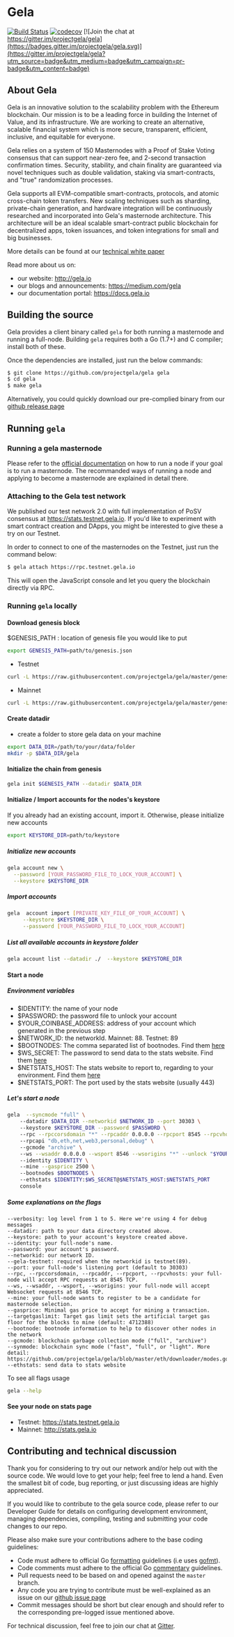 # Gela

[![Build Status](https://travis-ci.org/projectgela/gela.svg?branch=master)](https://travis-ci.org/projectgela/gela)
[![codecov](https://codecov.io/gh/projectgela/gela/branch/master/graph/badge.svg)](https://codecov.io/gh/projectgela/gela)
[![Join the chat at https://gitter.im/projectgela/gela](https://badges.gitter.im/projectgela/gela.svg)](https://gitter.im/projectgela/gela?utm_source=badge&utm_medium=badge&utm_campaign=pr-badge&utm_content=badge)

## About Gela

Gela is an innovative solution to the scalability problem with the Ethereum blockchain.
Our mission is to be a leading force in building the Internet of Value, and its infrastructure.
We are working to create an alternative, scalable financial system which is more secure, transparent, efficient, inclusive, and equitable for everyone.

Gela relies on a system of 150 Masternodes with a Proof of Stake Voting consensus that can support near-zero fee, and 2-second transaction confirmation times.
Security, stability, and chain finality are guaranteed via novel techniques such as double validation, staking via smart-contracts, and "true" randomization processes.

Gela supports all EVM-compatible smart-contracts, protocols, and atomic cross-chain token transfers.
New scaling techniques such as sharding, private-chain generation, and hardware integration will be continuously researched and incorporated into Gela's masternode architecture. This architecture will be an ideal scalable smart-contract public blockchain for decentralized apps, token issuances, and token integrations for small and big businesses.

More details can be found at our [technical white paper](https://gela.io/docs/technical-whitepaper---1.0.pdf)

Read more about us on:

- our website: http://gela.io
- our blogs and announcements: https://medium.com/gela
- our documentation portal: https://docs.gela.io

## Building the source

Gela provides a client binary called `gela` for both running a masternode and running a full-node.
Building `gela` requires both a Go (1.7+) and C compiler; install both of these.

Once the dependencies are installed, just run the below commands:

```bash
$ git clone https://github.com/projectgela/gela gela
$ cd gela
$ make gela
```

Alternatively, you could quickly download our pre-complied binary from our [github release page](https://github.com/projectgela/gela/releases)

## Running `gela`

### Running a gela masternode

Please refer to the [official documentation](https://docs.gela.io/get-started/run-node/) on how to run a node if your goal is to run a masternode.
The recommanded ways of running a node and applying to become a masternode are explained in detail there.

### Attaching to the Gela test network

We published our test network 2.0 with full implementation of PoSV consensus at https://stats.testnet.gela.io.
If you'd like to experiment with smart contract creation and DApps, you might be interested to give these a try on our Testnet.

In order to connect to one of the masternodes on the Testnet, just run the command below:

```bash
$ gela attach https://rpc.testnet.gela.io
```

This will open the JavaScript console and let you query the blockchain directly via RPC.

### Running `gela` locally

#### Download genesis block
$GENESIS_PATH : location of genesis file you would like to put
```bash
export GENESIS_PATH=path/to/genesis.json
```
- Testnet
```bash
curl -L https://raw.githubusercontent.com/projectgela/gela/master/genesis/testnet.json -o $GENESIS_PATH
```

- Mainnet
```bash
curl -L https://raw.githubusercontent.com/projectgela/gela/master/genesis/mainnet.json -o $GENESIS_PATH
```

#### Create datadir
- create a folder to store gela data on your machine

```bash
export DATA_DIR=/path/to/your/data/folder 
mkdir -p $DATA_DIR/gela
```
#### Initialize the chain from genesis

```bash
gela init $GENESIS_PATH --datadir $DATA_DIR
```

#### Initialize / Import accounts for the nodes's keystore
If you already had an existing account, import it. Otherwise, please initialize new accounts 

```bash
export KEYSTORE_DIR=path/to/keystore
```

##### Initialize new accounts
```bash
gela account new \
  --password [YOUR_PASSWORD_FILE_TO_LOCK_YOUR_ACCOUNT] \
  --keystore $KEYSTORE_DIR
```
    
##### Import accounts
```bash
gela  account import [PRIVATE_KEY_FILE_OF_YOUR_ACCOUNT] \
     --keystore $KEYSTORE_DIR \
     --password [YOUR_PASSWORD_FILE_TO_LOCK_YOUR_ACCOUNT]
```

##### List all available accounts in keystore folder

```bash
gela account list --datadir ./  --keystore $KEYSTORE_DIR
```

#### Start a node
##### Environment variables
   - $IDENTITY: the name of your node
   - $PASSWORD: the password file to unlock your account
   - $YOUR_COINBASE_ADDRESS: address of your account which generated in the previous step
   - $NETWORK_ID: the networkId. Mainnet: 88. Testnet: 89
   - $BOOTNODES: The comma separated list of bootnodes. Find them [here](https://docs.gela.io/general/networks/)
   - $WS_SECRET: The password to send data to the stats website. Find them [here](https://docs.gela.io/general/networks/)
   - $NETSTATS_HOST: The stats website to report to, regarding to your environment. Find them [here](https://docs.gela.io/general/networks/)
   - $NETSTATS_PORT: The port used by the stats website (usually 443)
    
##### Let's start a node
```bash
gela  --syncmode "full" \    
    --datadir $DATA_DIR --networkid $NETWORK_ID --port 30303 \   
    --keystore $KEYSTORE_DIR --password $PASSWORD \    
    --rpc --rpccorsdomain "*" --rpcaddr 0.0.0.0 --rpcport 8545 --rpcvhosts "*" \   
    --rpcapi "db,eth,net,web3,personal,debug" \    
    --gcmode "archive" \   
    --ws --wsaddr 0.0.0.0 --wsport 8546 --wsorigins "*" --unlock "$YOUR_COINBASE_ADDRESS" \   
    --identity $IDENTITY \  
    --mine --gasprice 2500 \  
    --bootnodes $BOOTNODES \   
    --ethstats $IDENTITY:$WS_SECRET@$NETSTATS_HOST:$NETSTATS_PORT 
    console
```


##### Some explanations on the flags   
```
--verbosity: log level from 1 to 5. Here we're using 4 for debug messages
--datadir: path to your data directory created above.
--keystore: path to your account's keystore created above.
--identity: your full-node's name.
--password: your account's password.
--networkid: our network ID.
--gela-testnet: required when the networkid is testnet(89).
--port: your full-node's listening port (default to 30303)
--rpc, --rpccorsdomain, --rpcaddr, --rpcport, --rpcvhosts: your full-node will accept RPC requests at 8545 TCP.
--ws, --wsaddr, --wsport, --wsorigins: your full-node will accept Websocket requests at 8546 TCP.
--mine: your full-node wants to register to be a candidate for masternode selection.
--gasprice: Minimal gas price to accept for mining a transaction.
--targetgaslimit: Target gas limit sets the artificial target gas floor for the blocks to mine (default: 4712388)
--bootnode: bootnode information to help to discover other nodes in the network
--gcmode: blockchain garbage collection mode ("full", "archive")
--synmode: blockchain sync mode ("fast", "full", or "light". More detail: https://github.com/projectgela/gela/blob/master/eth/downloader/modes.go#L24)           
--ethstats: send data to stats website
```
To see all flags usage
   
```bash
gela --help
```

#### See your node on stats page
   - Testnet: https://stats.testnet.gela.io
   - Mainnet: http://stats.gela.io


## Contributing and technical discussion

Thank you for considering to try out our network and/or help out with the source code.
We would love to get your help; feel free to lend a hand.
Even the smallest bit of code, bug reporting, or just discussing ideas are highly appreciated.

If you would like to contribute to the gela source code, please refer to our Developer Guide for details on configuring development environment, managing dependencies, compiling, testing and submitting your code changes to our repo.

Please also make sure your contributions adhere to the base coding guidelines:

- Code must adhere to official Go [formatting](https://golang.org/doc/effective_go.html#formatting) guidelines (i.e uses [gofmt](https://golang.org/cmd/gofmt/)).
- Code comments must adhere to the official Go [commentary](https://golang.org/doc/effective_go.html#commentary) guidelines.
- Pull requests need to be based on and opened against the `master` branch.
- Any code you are trying to contribute must be well-explained as an issue on our [github issue page](https://github.com/projectgela/gela/issues)
- Commit messages should be short but clear enough and should refer to the corresponding pre-logged issue mentioned above.

For technical discussion, feel free to join our chat at [Gitter](https://gitter.im/projectgela/gela).
